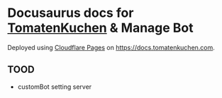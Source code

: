 # Docusaurus docs for [TomatenKuchen](https://tomatenkuchen.com) & Manage Bot

Deployed using [Cloudflare Pages](https://pages.cloudflare.com) on https://docs.tomatenkuchen.com.

## TOOD
- customBot setting server

